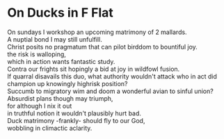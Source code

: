 <h1>On Ducks in F Flat</h1>
On sundays I workshop an upcoming matrimony of 2 mallards. </br>
A nuptial bond I may still unfulfill. </br>
Christ posits no pragmatum that  can pilot birddom to bountiful joy.</br>
the risk is walloping, </br>
which in action wants fantastic study. </br>Contra our frights sit hopingly a bid at joy in wildfowl fusion. </br>If quarral disavails this duo, what authority wouldn't attack who in act did champion up knowingly highrisk position?</br> Succumb to migratory wim and doom a wonderful avian to sinful union? </br>Absurdist plans though may triumph, </br>for although I nix it out </br>in truthful notion it wouldn't plausibly hurt bad. </br>Duck matrimony -frankly- should fly to our God, </br>wobbling in climactic aclarity.